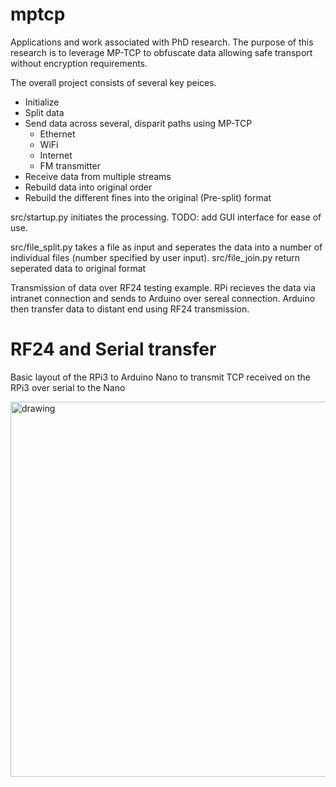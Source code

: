 # mptcp

Applications and work associated with PhD research. The purpose of this research is to leverage MP-TCP to obfuscate data allowing safe transport without encryption requirements. 


The overall project consists of several key peices.

  - Initialize
  - Split data
  - Send data across several, disparit paths using MP-TCP
    - Ethernet
    - WiFi
    - Internet
    - FM transmitter
  - Receive data from multiple streams
  - Rebuild data into original order
  - Rebuild the different fines into the original (Pre-split) format

src/startup.py initiates the processing.
TODO: add GUI interface for ease of use.

src/file_split.py takes a file as input and seperates the data into a number of individual files (number specified by user input). 
src/file_join.py return seperated data to original format

Transmission of data over RF24 testing example. RPi recieves the data via intranet connection and sends to Arduino over sereal connection. Arduino then transfer data to distant end using RF24 transmission.

# RF24 and Serial transfer
Basic layout of the RPi3 to Arduino Nano to transmit TCP received on the RPi3 over serial to the Nano

<img src="https://user-images.githubusercontent.com/17393233/159374336-6384f379-f9f4-4fc2-a64b-f222044065a0.png" alt="drawing" width="600"/>

